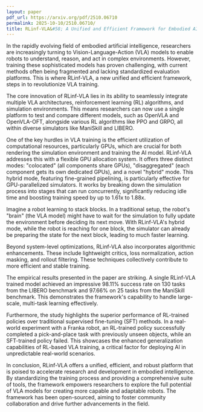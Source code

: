 ```yaml
---
layout: paper
pdf_url: https://arxiv.org/pdf/2510.06710
permalink: 2025-10-10/2510.06710/
title: RLinf-VLA&#58; A Unified and Efficient Framework for Embodied AI Training
---
```




In the rapidly evolving field of embodied artificial intelligence, researchers are increasingly turning to Vision-Language-Action (VLA) models to enable robots to understand, reason, and act in complex environments. However, training these sophisticated models has proven challenging, with current methods often being fragmented and lacking standardized evaluation platforms. This is where RLinf-VLA, a new unified and efficient framework, steps in to revolutionize VLA training.

The core innovation of RLinf-VLA lies in its ability to seamlessly integrate multiple VLA architectures, reinforcement learning (RL) algorithms, and simulation environments. This means researchers can now use a single platform to test and compare different models, such as OpenVLA and OpenVLA-OFT, alongside various RL algorithms like PPO and GRPO, all within diverse simulators like ManiSkill and LIBERO.

One of the key hurdles in VLA training is the efficient utilization of computational resources, particularly GPUs, which are crucial for both rendering the simulation environment and training the AI model. RLinf-VLA addresses this with a flexible GPU allocation system. It offers three distinct modes: "colocated" (all components share GPUs), "disaggregated" (each component gets its own dedicated GPUs), and a novel "hybrid" mode. This hybrid mode, featuring fine-grained pipelining, is particularly effective for GPU-parallelized simulators. It works by breaking down the simulation process into stages that can run concurrently, significantly reducing idle time and boosting training speed by up to 1.61x to 1.88x.

Imagine a robot learning to stack blocks. In a traditional setup, the robot's "brain" (the VLA model) might have to wait for the simulation to fully update the environment before deciding its next move. With RLinf-VLA's hybrid mode, while the robot is reaching for one block, the simulator can already be preparing the state for the next block, leading to much faster learning.

Beyond system-level optimizations, RLinf-VLA also incorporates algorithmic enhancements. These include lightweight critics, loss normalization, action masking, and rollout filtering. These techniques collectively contribute to more efficient and stable training.

The empirical results presented in the paper are striking. A single RLinf-VLA trained model achieved an impressive 98.11% success rate on 130 tasks from the LIBERO benchmark and 97.66% on 25 tasks from the ManiSkill benchmark. This demonstrates the framework's capability to handle large-scale, multi-task learning effectively.

Furthermore, the study highlights the superior performance of RL-trained policies over traditional supervised fine-tuning (SFT) methods. In a real-world experiment with a Franka robot, an RL-trained policy successfully completed a pick-and-place task with previously unseen objects, while an SFT-trained policy failed. This showcases the enhanced generalization capabilities of RL-based VLA training, a critical factor for deploying AI in unpredictable real-world scenarios.

In conclusion, RLinf-VLA offers a unified, efficient, and robust platform that is poised to accelerate research and development in embodied intelligence. By standardizing the training process and providing a comprehensive suite of tools, the framework empowers researchers to explore the full potential of VLA models for creating more capable and adaptable robots. The framework has been open-sourced, aiming to foster community collaboration and drive further advancements in the field.
